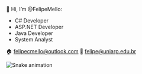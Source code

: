 👋 Hi, I’m @FelipeMello:
- C# Developer
- ASP.NET Developer
- Java Developer
- System Analyst

🏠 felipecmello@outlook.com
💼 felipe@uniarp.edu.br


![Snake animation](https://github.com/felipe-uniarp/felipe-uniarp/blob/output/github-contribution-grid-snake.svg)
